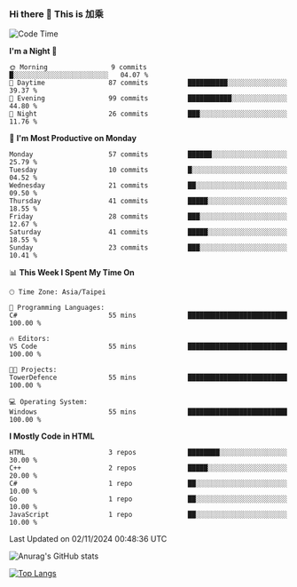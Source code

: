 ### Hi there 👋 This is 加乘 



<!--START_SECTION:waka-->
![Code Time](http://img.shields.io/badge/Code%20Time-72%20hrs%2046%20mins-blue)

**I'm a Night 🦉** 

```text
🌞 Morning                9 commits           █░░░░░░░░░░░░░░░░░░░░░░░░   04.07 % 
🌆 Daytime                87 commits          ██████████░░░░░░░░░░░░░░░   39.37 % 
🌃 Evening                99 commits          ███████████░░░░░░░░░░░░░░   44.80 % 
🌙 Night                  26 commits          ███░░░░░░░░░░░░░░░░░░░░░░   11.76 % 
```
📅 **I'm Most Productive on Monday** 

```text
Monday                   57 commits          ██████░░░░░░░░░░░░░░░░░░░   25.79 % 
Tuesday                  10 commits          █░░░░░░░░░░░░░░░░░░░░░░░░   04.52 % 
Wednesday                21 commits          ██░░░░░░░░░░░░░░░░░░░░░░░   09.50 % 
Thursday                 41 commits          █████░░░░░░░░░░░░░░░░░░░░   18.55 % 
Friday                   28 commits          ███░░░░░░░░░░░░░░░░░░░░░░   12.67 % 
Saturday                 41 commits          █████░░░░░░░░░░░░░░░░░░░░   18.55 % 
Sunday                   23 commits          ███░░░░░░░░░░░░░░░░░░░░░░   10.41 % 
```


📊 **This Week I Spent My Time On** 

```text
🕑︎ Time Zone: Asia/Taipei

💬 Programming Languages: 
C#                       55 mins             █████████████████████████   100.00 % 

🔥 Editors: 
VS Code                  55 mins             █████████████████████████   100.00 % 

🐱‍💻 Projects: 
TowerDefence             55 mins             █████████████████████████   100.00 % 

💻 Operating System: 
Windows                  55 mins             █████████████████████████   100.00 % 
```

**I Mostly Code in HTML** 

```text
HTML                     3 repos             ████████░░░░░░░░░░░░░░░░░   30.00 % 
C++                      2 repos             █████░░░░░░░░░░░░░░░░░░░░   20.00 % 
C#                       1 repo              ██░░░░░░░░░░░░░░░░░░░░░░░   10.00 % 
Go                       1 repo              ██░░░░░░░░░░░░░░░░░░░░░░░   10.00 % 
JavaScript               1 repo              ██░░░░░░░░░░░░░░░░░░░░░░░   10.00 % 
```




 Last Updated on 02/11/2024 00:48:36 UTC
<!--END_SECTION:waka-->


![Anurag's GitHub stats](https://github-readme-stats.vercel.app/api?username=40436michael&show_icons=true)

[![Top Langs](https://github-readme-stats.vercel.app/api/top-langs/?username=40436michael&layout=compact)](https://github.com/anuraghazra/github-readme-stats)



<!--
**40436michael/40436michael** is a ✨ _special_ ✨ repository because its `README.md` (this file) appears on your GitHub profile.

Here are some ideas to get you started:

- 🔭 I’m currently working on ...
- 🌱 I’m currently learning ...
- 👯 I’m looking to collaborate on ...
- 🤔 I’m looking for help with ...
- 💬 Ask me about ...
- 📫 How to reach me: ...
- 😄 Pronouns: ...
- ⚡ Fun fact: ...
-->

